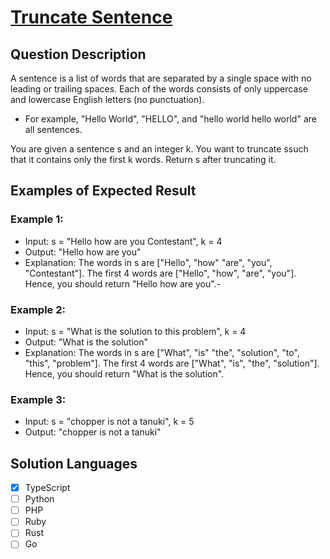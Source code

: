 # [Truncate Sentence](https://leetcode.com/problems/truncate-sentence/description/)

## Question Description

A sentence is a list of words that are separated by a single space with no leading or trailing spaces. Each of the words consists of only uppercase and lowercase English letters (no punctuation).

- For example, "Hello World", "HELLO", and "hello world hello world" are all sentences.

You are given a sentence s​​​​​​ and an integer k​​​​​​. You want to truncate s​​​​​​ such that it contains only the first k​​​​​​ words. Return s​​​​​​ after truncating it.

## Examples of Expected Result

### Example 1:

- Input: s = "Hello how are you Contestant", k = 4
- Output: "Hello how are you"
- Explanation:
  The words in s are ["Hello", "how" "are", "you", "Contestant"].
  The first 4 words are ["Hello", "how", "are", "you"].
  Hence, you should return "Hello how are you".-

### Example 2:

- Input: s = "What is the solution to this problem", k = 4
- Output: "What is the solution"
- Explanation:
  The words in s are ["What", "is" "the", "solution", "to", "this", "problem"].
  The first 4 words are ["What", "is", "the", "solution"].
  Hence, you should return "What is the solution".

### Example 3:

- Input: s = "chopper is not a tanuki", k = 5
- Output: "chopper is not a tanuki"

## Solution Languages

- [x] TypeScript
- [ ] Python
- [ ] PHP
- [ ] Ruby
- [ ] Rust
- [ ] Go
